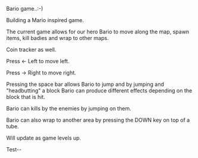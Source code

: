 Bario game..:-)

Building a Mario inspired game.

The current game allows for our hero Bario to move along the map, spawn items, kill badies and wrap to other maps.

Coin tracker as well.

Press <- Left to move left.

Press -> Right to move right.

Pressing the space bar allows Bario to jump and by jumping and "headbutting" a block Bario can produce different effects depending on the block that is hit. 

Bario can kills by the enemies by jumping on them.

Bario can also wrap to another area by pressing the DOWN key on top of a tube.

Will update as game levels up.


Test--







